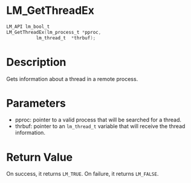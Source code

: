# LM_GetThreadEx

```c
LM_API lm_bool_t
LM_GetThreadEx(lm_process_t *pproc,
           lm_thread_t  *thrbuf);
```

# Description

Gets information about a thread in a remote process.

# Parameters

- pproc: pointer to a valid process that will be searched for a thread.
- thrbuf: pointer to an `lm_thread_t` variable that will receive the thread information.

# Return Value

On success, it returns `LM_TRUE`. On failure, it returns `LM_FALSE`.

